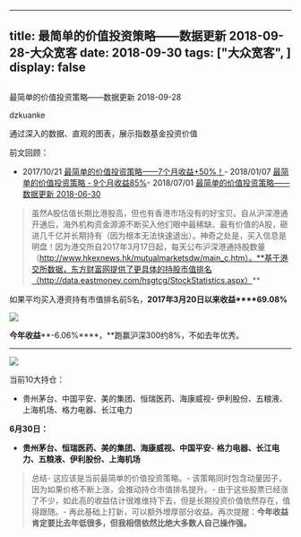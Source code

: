 
---
title:   最简单的价值投资策略——数据更新 2018-09-28-大众宽客
date: 2018-09-30
tags: ["大众宽客", ]
display: false
---


## 



最简单的价值投资策略——数据更新 2018-09-28




dzkuanke




通过深入的数据、直观的图表，展示指数基金投资价值


前文回顾：
- 2017/10/21&nbsp;[最简单的价值投资策略——7个月收益+50%！](http://mp.weixin.qq.com/s?__biz=MzAwMTc1MDcwNw==&amp;mid=2648272508&amp;idx=1&amp;sn=c35ce222f0ceb73091943dc3eb116c29&amp;chksm=82f92da0b58ea4b637e6958a7ee0f4f895bb66776ca5747bddee861f6e7b4ad633e2047e4b41&amp;scene=21#wechat_redirect)- 2018/01/07&nbsp;[最简单的价值投资策略 - 9个月收益85%](http://mp.weixin.qq.com/s?__biz=MzAwMTc1MDcwNw==&amp;mid=2648272665&amp;idx=1&amp;sn=c8e41093d84783c96996cb6e2d93f194&amp;chksm=82f92cc5b58ea5d3ad1664538aebc3dbda3f5ed5aa3365ee2f4d5191b7be0624da967c5a16f3&amp;scene=21#wechat_redirect)- 2018/07/01&nbsp;[最简单的价值投资策略——数据更新 2018-06-30](http://mp.weixin.qq.com/s?__biz=MzAwMTc1MDcwNw==&amp;mid=2648272832&amp;idx=1&amp;sn=40aabb523966b94af2950d94337b9d74&amp;chksm=82f92c1cb58ea50ac5b8b93adafc6467f8a032f79955c977dfa8714aeb50ce29a93a90ee658b&amp;scene=21#wechat_redirect)


> 虽然A股估值长期比港股高，但也有香港市场没有的好宝贝。自从沪深港通开通后，海外机构资金源源不断买入他们眼中最稀缺、最有价值的A股，砸进几千亿并长期持有（因为根本无法快速退出）。神奇之处是，买入信息是明盘！因为港交所自2017年3月17日起，每天公布沪深港通持股数量（http://www.hkexnews.hk/mutualmarketsdw/main_c.htm）。**基于港交所数据，东方财富网提供了更具体的持股市值排名（http://data.eastmoney.com/hsgtcg/StockStatistics.aspx）**



如果平均买入港资持有市值排名前5名，**2017年3月20日以来收益****69.08%**





<img class="" data-copyright="0" data-ratio="0.3806366047745358" data-s="300,640" src="https://mmbiz.qpic.cn/mmbiz_png/PKw3FQPmhIheibnqCslicyEqCH6s8VOrVeN0X8EZ64QLvH1TmdxyC1XytEtevFebrXhicKkCdkqd4bgH2ZJvqewcA/640?wx_fmt=png" data-type="png" data-w="1508" style=""/>



**今年收益****-6.06%****，**跑赢沪深300约8%，不如去年优秀。

****

<img class="" data-copyright="0" data-ratio="0.38461538461538464" data-s="300,640" src="https://mmbiz.qpic.cn/mmbiz_png/PKw3FQPmhIheibnqCslicyEqCH6s8VOrVeibj6EzeZo0I4O0AVRYnVDYQwibnP0L3RBHOrD10JcFLoXTeElhtUnAKA/640?wx_fmt=png" data-type="png" data-w="1508" style=""/>

当前10大持仓：
- 贵州茅台、中国平安、美的集团、恒瑞医药、海康威视- 伊利股份、五粮液、上海机场、格力电器、长江电力


**6月30日：**
- **贵州茅台、恒瑞医药、美的集团、海康威视、中国平安**- **格力电器、长江电力、五粮液、伊利股份、上海机场**


> 总结- 这应该是当前最简单的价值投资策略。- 该策略同时包含动量因子，因为如果价格不断上涨，会推动持仓市值排名提升。- 由于这些股票已经涨了不少，如此高的收益估计很难维持下去，但是长期投资价值依然存在，值得跟随。- 再此基础上打新，可以额外增厚部分收益。再次提醒：**今年收益肯定要比去年低很多，但我相信依然比绝大多数人自己操作强。 &nbsp; &nbsp;&nbsp;**










